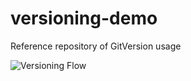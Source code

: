 # versioning-demo
Reference repository of GitVersion usage

![Versioning Flow](https://github.com/vyacheslav-romanov-quantori/versioning-demo/actions/workflows/main.yml/badge.svg)